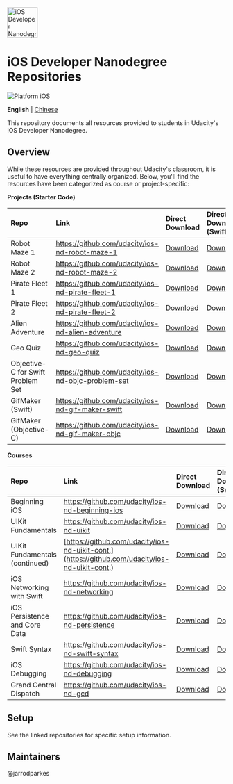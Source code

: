 <img src="https://s3-us-west-1.amazonaws.com/udacity-content/degrees/catalog-images/nd003.png" alt="iOS Developer Nanodegree logo" height="70" >

# iOS Developer Nanodegree Repositories

![Platform iOS](https://img.shields.io/badge/nanodegree-iOS-blue.svg)

**English** | [Chinese](https://github.com/udacity/ios-nd-repos/blob/master/README_CN.md)

This repository documents all resources provided to students in Udacity's iOS Developer Nanodegree.

## Overview

While these resources are provided throughout Udacity's classroom, it is useful to have everything centrally organized. Below, you'll find the resources have been categorized as course or project-specific:

**Projects (Starter Code)**

| Repo  | Link  | Direct Download  | Direct Download (Swift 3) |
| :---- |:----- |:---------------- |:------------------------- |
| Robot Maze 1 | https://github.com/udacity/ios-nd-robot-maze-1 | [Download](https://github.com/udacity/ios-nd-robot-maze-1/archive/master.zip) | [Download](https://github.com/udacity/ios-nd-robot-maze-1/archive/swift-3.zip) |
| Robot Maze 2 | https://github.com/udacity/ios-nd-robot-maze-2 | [Download](https://github.com/udacity/ios-nd-robot-maze-2/archive/master.zip) | [Download](https://github.com/udacity/ios-nd-robot-maze-2/archive/swift-3.zip) |
| Pirate Fleet 1 | https://github.com/udacity/ios-nd-pirate-fleet-1 | [Download](https://github.com/udacity/ios-nd-pirate-fleet-1/archive/master.zip) | [Download](https://github.com/udacity/ios-nd-pirate-fleet-1/archive/swift-3.zip) |
| Pirate Fleet 2 | https://github.com/udacity/ios-nd-pirate-fleet-2 | [Download](https://github.com/udacity/ios-nd-pirate-fleet-2/archive/master.zip) | [Download](https://github.com/udacity/ios-nd-pirate-fleet-2/archive/swift-3.zip) |
| Alien Adventure | https://github.com/udacity/ios-nd-alien-adventure | [Download](https://github.com/udacity/ios-nd-alien-adventure/archive/master.zip) | [Download](https://github.com/udacity/ios-nd-alien-adventure/archive/swift-3.zip) |
| Geo Quiz | https://github.com/udacity/ios-nd-geo-quiz | [Download](https://github.com/udacity/ios-nd-geo-quiz/archive/master.zip) | [Download](https://github.com/udacity/ios-nd-geo-quiz/archive/swift-3.zip) |
| Objective-C for Swift Problem Set | https://github.com/udacity/ios-nd-objc-problem-set | [Download](https://github.com/udacity/ios-nd-objc-problem-set/archive/master.zip) | [Download](https://github.com/udacity/ios-nd-objc-problem-set/archive/swift-3.zip) |
| GifMaker (Swift) | https://github.com/udacity/ios-nd-gif-maker-swift | [Download](https://github.com/udacity/ios-nd-gif-maker-swift/archive/master.zip) | [Download](https://github.com/udacity/ios-nd-gif-maker-swift/archive/swift-3.zip) |
| GifMaker (Objective-C) | https://github.com/udacity/ios-nd-gif-maker-objc | [Download](https://github.com/udacity/ios-nd-gif-maker-objc/archive/master.zip) | [Download](https://github.com/udacity/ios-nd-gif-maker-objc/archive/swift-3.zip) |

**Courses**

| Repo  | Link  | Direct Download  | Direct Download (Swift 3) |
| :---- |:----- |:---------------- |:------------------------- |
| Beginning iOS | https://github.com/udacity/ios-nd-beginning-ios | [Download](https://github.com/udacity/ios-nd-beginning-ios/archive/master.zip) | [Download](https://github.com/udacity/ios-nd-beginning-ios/archive/swift-3.zip) |
| UIKit Fundamentals | https://github.com/udacity/ios-nd-uikit | [Download](https://github.com/udacity/ios-nd-uikit/archive/master.zip) | [Download](https://github.com/udacity/ios-nd-uikit/archive/swift-3.zip) |
| UIKit Fundamentals (continued) | [https://github.com/udacity/ios-nd-uikit-cont.](https://github.com/udacity/ios-nd-uikit-cont.) | [Download](https://github.com/udacity/ios-nd-uikit-cont./archive/master.zip) | [Download](https://github.com/udacity/ios-nd-uikit-cont./archive/swift-3.zip) |
| iOS Networking with Swift | https://github.com/udacity/ios-nd-networking | [Download](https://github.com/udacity/ios-nd-networking/archive/master.zip) | [Download](https://github.com/udacity/ios-nd-networking/archive/swift-3.zip) |
| iOS Persistence and Core Data | https://github.com/udacity/ios-nd-persistence | [Download](https://github.com/udacity/ios-nd-persistence/archive/master.zip) | [Download](https://github.com/udacity/ios-nd-persistence/archive/swift-3.zip) |
| Swift Syntax | https://github.com/udacity/ios-nd-swift-syntax | [Download](https://github.com/udacity/ios-nd-swift-syntax/archive/master.zip) | [Download](https://github.com/udacity/ios-nd-swift-syntax/archive/swift-3.zip) |
| iOS Debugging | https://github.com/udacity/ios-nd-debugging | [Download](https://github.com/udacity/ios-nd-debugging/archive/master.zip) | [Download](https://github.com/udacity/ios-nd-debugging/archive/swift-3.zip) |
| Grand Central Dispatch | https://github.com/udacity/ios-nd-gcd | [Download](https://github.com/udacity/ios-nd-gcd/archive/master.zip) | [Download](https://github.com/udacity/ios-nd-gcd/archive/swift-3.zip) |

## Setup

See the linked repositories for specific setup information.

## Maintainers

@jarrodparkes
